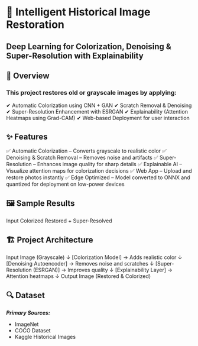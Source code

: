
# **🌈 Intelligent Historical Image Restoration**
## Deep Learning for Colorization, Denoising & Super-Resolution with Explainability

<!-- Add a sample result image here -->

## **📌 Overview**
### **This project restores old or grayscale images by applying:**
✔ Automatic Colorization using CNN + GAN
✔ Scratch Removal & Denoising
✔ Super-Resolution Enhancement with ESRGAN
✔ Explainability (Attention Heatmaps using Grad-CAM)
✔ Web-based Deployment for user interaction

## **✨ Features**
✅ Automatic Colorization – Converts grayscale to realistic color
✅ Denoising & Scratch Removal – Removes noise and artifacts
✅ Super-Resolution – Enhances image quality for sharp details
✅ Explainable AI – Visualize attention maps for colorization decisions
✅ Web App – Upload and restore photos instantly
✅ Edge Optimized – Model converted to ONNX and quantized for deployment on low-power devices

## **🖼 Sample Results**
Input	Colorized	Restored + Super-Resolved

## **🏗 Project Architecture**
Input Image (Grayscale)
    ↓
[Colorization Model] → Adds realistic color
    ↓
[Denoising Autoencoder] → Removes noise and scratches
    ↓
[Super-Resolution (ESRGAN)] → Improves quality
    ↓
[Explainability Layer] → Attention heatmaps
    ↓
Output Image (Restored & Colorized)


## **🔍 Dataset**
***Primary Sources:***
- ImageNet  
- COCO Dataset  
- Kaggle Historical Images  




